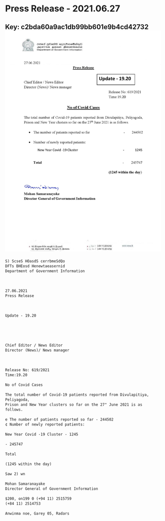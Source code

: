 # Press Release - 2021.06.27 
Key: c2bda60a9ac1db99bb601e9b4cd42732 
![img](img/c2bda60a9ac1db99bb601e9b4cd42732.jpg)
---
```
S) ScseS HOasdS cerrbmeSdQo
DFTs BHEosd Henewtaeasernid
Department of Government Information

 

27.06.2021
Press Release

 

Update - 19.20

 

 

Chief Editor / News Editor
Director (News)/ News manager

 

Release No: 619/2021
Time:19.20

No of Covid Cases

The total number of Covid-19 patients reported from Divulapitiya, Peliyagoda,
Prison and New Year clusters so far on the 27" June 2021 is as follows.

e The number of patients reported so far - 244502
¢ Number of newly reported patients:

New Year Covid -19 Cluster - 1245

- 245747

Total

(1245 within the day)

Saw 2) wn

Mohan Samaranayake
Director General of Government Information

$200, on199 0 (+94 11) 2515759
(+84 11) 2514753

Anwinma noe, Garey 05, Radars

 

```
